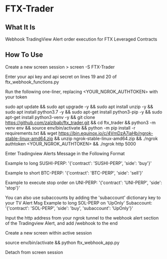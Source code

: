 # FTX-Trader

## What It Is

Webhook TradingView Alert order execution for FTX Leveraged Contracts

## How To Use

Create a new screen session > screen -S FTX-Trader

Enter your api key and api secret on lines 19 and 20 of ftx_webhook_functions.py

Run the following one-liner, replacing <YOUR_NGROK_AUTHTOKEN> with your token

sudo apt update && sudo apt upgrade -y && sudo apt install unzip -y && sudo apt install python3.7 -y && sudo apt-get install python3-pip -y && sudo apt-get install python3-venv -y && git clone https://github.com/zalzibab/ftx_trader.git && cd ftx_trader && python3 -m venv env && source env/bin/activate && python -m pip install -r requirements.txt && wget https://bin.equinox.io/c/4VmDzA7iaHb/ngrok-stable-linux-amd64.zip && unzip ngrok-stable-linux-amd64.zip && ./ngrok authtoken <YOUR_NGROK_AUTHTOKEN> && ./ngrok http 5000

Enter Tradingview Alerts Message in the Following Format

Example to long SUSHI-PERP: '{'contract': 'SUSHI-PERP', 'side': 'buy'}'

Example to short BTC-PERP: '{'contract': 'BTC-PERP', 'side': 'sell'}'

Example to execute stop order on UNI-PERP: '{'contract': 'UNI-PERP', 'side': 'stop'}'

You can also use subaccounts by adding the 'subaccount' dictionary key to your TV Alert Msg
Example to long SOL-PERP on 'UpOnly' Subaccount: '{'contract': 'SOL-PERP', 'side': 'buy', 'subaccount': 'UpOnly'}'

Input the http address from your ngrok tunnel to the webhook alert section of
the Tradingview Alert, and add /webhook to the end

Create a new screen within active session

source env/bin/activate && python ftx_webhook_app.py

Detach from screen session
